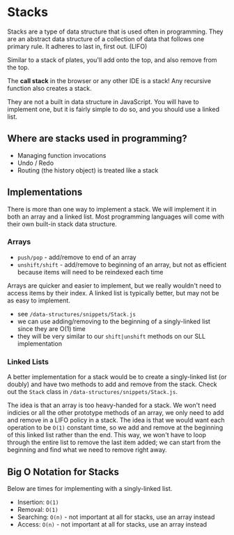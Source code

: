 # Stacks

Stacks are a type of data structure that is used often in programming. They are an abstract data structure of a collection of data that follows one primary rule. It adheres to last in, first out. (LIFO)

Similar to a stack of plates, you'll add onto the top, and also remove from the top.

The __call stack__ in the browser or any other IDE is a stack!  Any recursive function also creates a stack.

They are not a built in data structure in JavaScript. You will have to implement one, but it is fairly simple to do so, and you should use a linked list.

## Where are stacks used in programming?

- Managing function invocations
- Undo / Redo
- Routing (the history object) is treated like a stack

## Implementations

There is more than one way to implement a stack. We will implement it in both an array and a linked list. Most programming languages will come with their own built-in stack data structure.

### Arrays

- `push/pop` - add/remove to end of an array
- `unshift/shift` - add/remove to beginning of an array, but not as efficient because items will need to be reindexed each time

Arrays are quicker and easier to implement, but we really wouldn't need to access items by their index. A linked list is typically better, but may not be as easy to implement.

- see `/data-structures/snippets/Stack.js`
- we can use adding/removing to the beginning of a singly-linked list since they are O(1) time
- they will be very similar to our `shift|unshift` methods on our SLL implementation

### Linked Lists

A better implementation for a stack would be to create a singly-linked list (or doubly) and have two methods to add and remove from the stack. Check out the `Stack` class in `/data-structures/snippets/Stack.js`.

The idea is that an array is too heavy-handed for a stack. We won't need indicies or all the other prototype methods of an array, we only need to add and remove in a LIFO policy in a stack. The idea is that we would want each operation to be `O(1)` constant time, so we add and remove at the beginning of this linked list rather than the end. This way, we won't have to loop through the entire list to remove the last item added; we can start from the beginning and find what we need to remove right away.

## Big O Notation for Stacks

Below are times for implementing with a singly-linked list.

- Insertion: `O(1)`
- Removal: `O(1)`
- Searching: `O(n)` - not important at all for stacks, use an array instead
- Access: `O(n)` - not important at all for stacks, use an array instead
